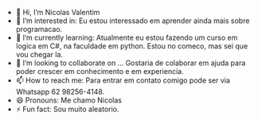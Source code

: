 - 👋 Hi, I’m Nicolas Valentim
- 👀 I’m interested in: Eu estou interessado em aprender ainda mais sobre programacao.
- 🌱 I’m currently learning: Atualmente eu estou fazendo um curso em logica em C#, na faculdade em python. Estou no comeco, mas sei que vou chegar la.
- 💞️ I’m looking to collaborate on ... Gostaria de colaborar em ajuda para poder crescer em conhecimento e em experiencia.
- 📫 How to reach me: Para entrar em contato comigo pode ser via Whatsapp 62 98256-4148.
- 😄 Pronouns: Me chamo Nicolas
- ⚡ Fun fact: Sou muito aleatorio.

<!---
ValentimZx/ValentimZx is a ✨ special ✨ repository because its `README.md` (this file) appears on your GitHub profile.
You can click the Preview link to take a look at your changes.
--->
